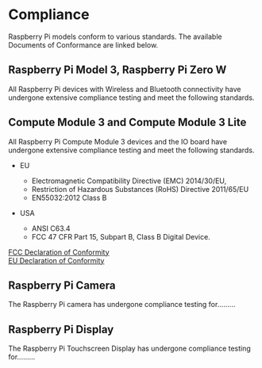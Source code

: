 # Compliance

Raspberry Pi models conform to various standards. The available Documents of Conformance are linked below.

## Raspberry Pi Model 3, Raspberry Pi Zero W

All Raspberry Pi devices with Wireless and Bluetooth connectivity have undergone extensive compliance testing and meet the following standards.



## Compute Module 3 and Compute Module 3 Lite

All Raspberry Pi Compute Module 3 devices and the IO board have undergone extensive compliance testing and meet the following standards.

- EU
  - Electromagnetic Compatibility Directive (EMC) 2014/30/EU,
  - Restriction of Hazardous Substances (RoHS) Directive 2011/65/EU
  - EN55032:2012 Class B

- USA
  - ANSI C63.4 
  - FCC 47 CFR Part 15, Subpart B, Class B Digital Device.

 [FCC Declaration of Conformity](https://www.raspberrypi.org/files/compliance/RaspberryPiCM3_DOC_FCC.pdf)   
 [EU Declaration of Conformity](https://www.raspberrypi.org/files/compliance/RaspberryPiCM3_DOC_EU.pdf)

## Raspberry Pi Camera

The Raspberry Pi camera has undergone compliance testing for.........



## Raspberry Pi Display

The Raspberry Pi Touchscreen Display has undergone compliance testing for.........
